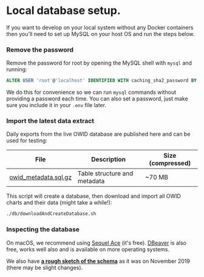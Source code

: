 # Local database setup.

If you want to develop on your local system without any Docker containers then you'll need to set up MySQL on your host OS and run the steps below.

### Remove the password

Remove the password for root by opening the MySQL shell with `mysql` and running:

```sql
ALTER USER 'root'@'localhost' IDENTIFIED WITH caching_sha2_password BY '';
```

We do this for convenience so we can run `mysql` commands without providing a password each time. You can also set a password, just make sure you include it in your `.env` file later.

### Import the latest data extract

Daily exports from the live OWID database are published here and can be used for testing:

| File                                                                          | Description                  | Size (compressed) |
| ----------------------------------------------------------------------------- | ---------------------------- | ----------------- |
| [owid_metadata.sql.gz](https://files.ourworldindata.org/owid_metadata.sql.gz) | Table structure and metadata | ~70 MB            |

This script will create a database, then download and import all OWID charts and their data (might take a while!):

```bash
./db/downloadAndCreateDatabase.sh
```

### Inspecting the database

On macOS, we recommend using [Sequel Ace](https://github.com/Sequel-Ace/Sequel-Ace) (it's free). [DBeaver](https://dbeaver.io/) is also free, works well also and is available on more operating systems.

We also have [**a rough sketch of the schema**](https://user-images.githubusercontent.com/1308115/64631358-d920e680-d3ee-11e9-90a7-b45d942a7259.png) as it was on November 2019 (there may be slight changes).
